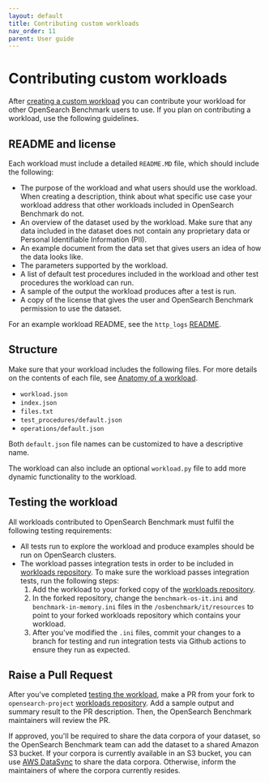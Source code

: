 ```yaml
---
layout: default
title: Contributing custom workloads
nav_order: 11
parent: User guide
---
```


# Contributing custom workloads

After [creating a custom workload]({{site.url}}{{site.baseurl}}/benchmark/creating-custom-workloads/) you can contribute your workload for other OpenSearch Benchmark users to use. If you plan on contributing a workload, use the following guidelines.

## README and license

Each workload must include a detailed `README.MD` file, which should include the following:  

- The purpose of the workload and what users should use the workload. When creating a description, think about what specific use case your workload address that other workloads included in OpenSearch Benchmark do not.
- An overview of the dataset used by the workload. Make sure that any data included in the dataset does not contain any proprietary data or Personal Identifiable Information (PII). 
- An example document from the data set that gives users an idea of how the data looks like.
- The parameters supported by the workload.
- A list of default test procedures included in the workload and other test procedures the workload can run.
- A sample of the output the workload produces after a test is run.
- A copy of the license that gives the user and OpenSearch Benchmark permission to use the dataset.


For an example workload README, see the `http_logs` [README](https://github.com/opensearch-project/opensearch-benchmark-workloads/blob/main/http_logs/README.md).

## Structure

Make sure that your workload includes the following files. For more details on the contents of each file, see [Anatomy of a workload]({{site.url}}{{site.baseurl}}/benchmark/user-guide/understanding-workloads/anatomy-of-a-workload/).

- `workload.json`
- `index.json`
- `files.txt`
- `test_procedures/default.json`
- `operations/default.json` 

Both `default.json` file names can be customized to have a descriptive name.

The workload can also include an optional `workload.py` file to add more dynamic functionality to the workload.

## Testing the workload

All workloads contributed to OpenSearch Benchmark must fulfil the following testing requirements: 

- All tests run to explore the workload and produce examples should be run on OpenSearch clusters.
- The workload passes integration tests in order to be included in [workloads repository](https://github.com/opensearch-project/opensearch-benchmark-workloads/). To make sure the workload passes integration tests, run the following steps:
   1. Add the workload to your forked copy of the [workloads repository](https://github.com/opensearch-project/opensearch-benchmark-workloads/).
   2. In the forked repository, change the `benchmark-os-it.ini` and `benchmark-in-memory.ini` files in the `/osbenchmark/it/resources` to point to your forked workloads repository which contains your workload.
   3. After you've modified the `.ini` files, commit your changes to a branch for testing and run integration tests via Github actions to ensure they run as expected.

## Raise a Pull Request

After you've completed [testing the workload](#testing-the-workload), make a PR from your fork to `opensearch-project` [workloads repository](https://github.com/opensearch-project/opensearch-benchmark-workloads/). Add a sample output and summary result to the PR description. Then, the OpenSearch Benchmark maintainers will review the PR. 

If approved, you'll be required to share the data corpora of your dataset, so the OpenSearch Benchmark team can add the dataset to a shared Amazon S3 bucket. If your corpora is currently available in an S3 bucket, you can use [AWS DataSync](https://docs.aws.amazon.com/datasync/latest/userguide/create-s3-location.html) to share the data corpora. Otherwise, inform the maintainers of where the corpora currently resides.


